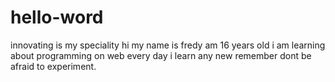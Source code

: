 # hello-word
innovating is my speciality 
hi my name is fredy am 16 years old i am learning about programming on web 
every day i learn any new remember dont be afraid to experiment.
